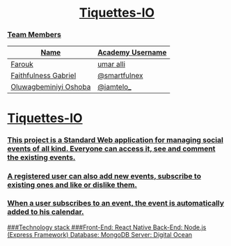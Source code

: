 <p align="center">
<a href="https://shift-technologies.io/">

<h1 align="center">Tiquettes-IO</h1>

### Team Members
| Name                  | Academy Username 	|
|-----------------------|-------------------|
| Farouk                | umar alli|
| Faithfulness Gabriel  |@smartfulnex       |
| Oluwagbeminiyi Oshoba |@iamtelo_          |

# Tiquettes-IO

### This project is a Standard Web application for managing social events of all kind. Everyone can access it, see and comment the existing events.
### A registered user can also add new events, subscribe to existing ones and like or dislike them.
### When a user subscribes to an event, the event is automatically added to his calendar.


###Technology stack
###Front-End: React Native Back-End: Node.js (Express Framework) Database: MongoDB Server: Digital Ocean
